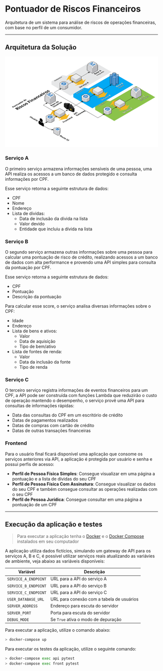 # Pontuador de Riscos Financeiros

Arquitetura de um sistema para análise de riscos de operações financeiras, com base no perfil de um consumidor.

---

## __Arquitetura da Solução__

![Arquitetura do Sistema](architecture.png)


### __Serviço A__
O primeiro serviço armazena informações sensíveis de uma pessoa, uma API realiza os acessos a um banco de dados protegido e consulta informações por CPF.

Esse serviço retorna a seguinte estrutura de dados:

- CPF
- Nome
- Endereço
- Lista de dívidas:
  - Data de inclusão da dívida na lista
  - Valor devido
  - Entidade que incluiu a dívida na lista


### __Serviço B__
O segundo serviço armazena outras informações sobre uma pessoa para calcular uma pontuação de risco de crédito, realizando acessos a um banco de dados com alta performance e provendo uma API simples para consulta da pontuação por CPF.

Esse serviço retorna a seguinte estrutura de dados:

- CPF
- Pontuação
- Descrição da pontuação

Para calcular esse score, o serviço analisa diversas informações sobre o CPF:

- Idade
- Endereço
- Lista de bens e ativos:
  - Valor
  - Data de aquisição
  - Tipo de bem/ativo
- Lista de fontes de renda:
  - Valor
  - Data da inclusão da fonte
  - Tipo de renda


### __Serviço C__
O terceiro serviço registra informações de eventos financeiros para um CPF, a API pode ser construída com funções Lambda que reduzirão o custo de operação mantendo o desempenho, o serviço provê uma API para consultas de informações rápidas:

- Data das consultas do CPF em um escritório de crédito
- Datas de pagamentos realizados
- Datas de compras com cartão de crédito
- Datas de outras transações financeiras

### __Frontend__
Para o usuário final ficará disponível uma aplicação que consome os serviços anteriores via API, a aplicação é protegida por usuário e senha e possui perfis de acesso:

- __Perfil de Pessoa Física Simples__: Consegue visualizar em uma página a pontuação e a lista de dívidas do seu CPF
- __Perfil de Pessoa Física Com Assinatura__: Consegue visualizar os dados do seu CPF e também consegue consultar as operações realizadas com o seu CPF
- __Perfil de Pessoa Jurídica__: Consegue consultar em uma página a pontuação de um CPF

---

## __Execução da aplicação e testes__

> Para executar a aplicação tenha o [Docker](https://www.docker.com/) e o [Docker Compose](https://docs.docker.com/compose/) instalados em seu computador

A aplicação utiliza dados fictícios, simulando um gateway de API para os serviços A, B e C, é possível utilizar serviços reais atualizando as variávies de ambiente, veja abaixo as variáveis disponíveis:


| __Variável__         | __Descrição__                             |
| -------------------- | ----------------------------------------- |
| `SERVICE_A_ENDPOINT` | URL para a API do serviço A               |
| `SERVICE_B_ENDPOINT` | URL para a API do serviço B               |
| `SERVICE_C_ENDPOINT` | URL para a API do serviço C               |
| `USER_DATABASE_URL`  | URL para conexão com a tabela de usuários |
| `SERVER_ADDRESS`     | Endereço para escuta do servidor          |
| `SERVER_PORT`        | Porta para escuta do servidor             |
| `DEBUG_MODE`         | Se `True` ativa o modo de depuração       |

Para executar a aplicação, utilize o comando abaixo:
```bash
> docker-compose up
```

Para executar os testes da aplicação, utilize o seguinte comando:
```bash
> docker-compose exec api pytest
> docker-compose exec front pytest
```